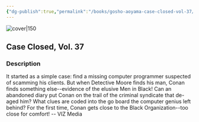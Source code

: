 ```yaml
---
{"dg-publish":true,"permalink":"/books/gosho-aoyama-case-closed-vol-37/","title":"\"Detektiv Conan Vol. 37\"","tags":["manga","crime"]}
---
```




![cover|150](http://books.google.com/books/content?id=cRf0AQAAQBAJ&printsec=frontcover&img=1&zoom=1&source=gbs_api)

## Case Closed, Vol. 37

### Description

It started as a simple case: find a missing computer programmer suspected of scamming his clients. But when Detective Moore finds his man, Conan finds something else--evidence of the elusive Men in Black! Can an abandoned diary put Conan on the trail of the criminal syndicate that de-aged him? What clues are coded into the go board the computer genius left behind? For the first time, Conan gets close to the Black Organization--too close for comfort! -- VIZ Media
```